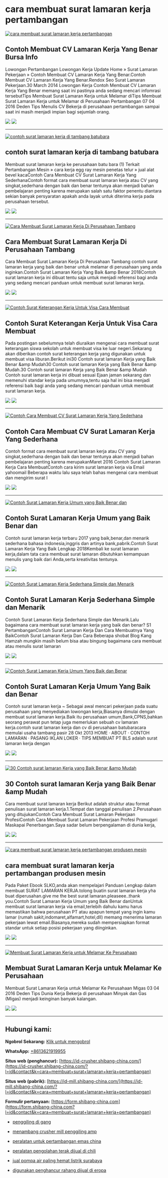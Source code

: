 # cara membuat surat lamaran kerja pertambangan

<a href="https://swt.shibang-china.com/?l=id&img&k=cara+membuat+surat+lamaran+kerja+pertambangan" target="_blank">![cara membuat surat lamaran kerja pertambangan](http://static.shibang-china.com/all-800x300/1298.jpg)</a>

## Contoh Membuat CV Lamaran Kerja Yang Benar Bursa Info
Lowongan Pertambangan Lowongan Kerja Update Home » Surat Lamaran Pekerjaan » Contoh Membuat CV Lamaran Kerja Yang Benar.Contoh Membuat CV Lamaran Kerja Yang Benar.Rendox Seo Surat Lamaran Pekerjaan.30 March 2014 Lowongan Kerja Contoh Membuat CV Lamaran Kerja Yang Benar memang saat ini pastinya anda sedang mencari infomrasi tersebutTips Membuat Surat Lamaran Kerja untuk Melamar diTips Membuat Surat Lamaran Kerja untuk Melamar di Perusahaan Pertambangan 07 04 2016 Deden Tips Menulis CV Bekerja di perusahaan pertambangan sampai saat ini masih menjadi impian bagi sejumlah orang.


<a href="https://whatsapp.shibangsoft.com/WhatsApp.php" target="_blank" title="WhatsApp">![](http://static.shibang-china.com/icon/whatsapp.png)</a> <a href="https://swt.shibang-china.com/?l=id&icon&k=cara+membuat+surat+lamaran+kerja+pertambangan" target="_blank">![](http://static.shibang-china.com/icon/chat-id.png)</a>

---

<a href="https://swt.shibang-china.com/?l=id&img&k=cara+membuat+surat+lamaran+kerja+pertambangan" target="_blank">![contoh surat lamaran kerja di tambang batubara](http://static.shibang-china.com/all-800x300/107.jpg)</a>

## contoh surat lamaran kerja di tambang batubara
Membuat surat lamaran kerja ke perusahaan batu bara (1) Terkait Pertambangan Mesin » cara kerja egg ray mesin penetas telur » jual alat bevel kacaContoh Cara Membuat CV Surat Lamaran Kerja Yang SederhanaContoh format cara membuat surat lamaran kerja atau CV yang singkat,sederhana dengan baik dan benar tentunya akan menjadi bahan pembelajaran penting karena merupakan salah satu faktor penentu diantara sekian banyak persyaratan apakah anda layak untuk diterima kerja pada perusahaan tersebut.


<a href="https://whatsapp.shibangsoft.com/WhatsApp.php" target="_blank" title="WhatsApp">![](http://static.shibang-china.com/icon/whatsapp.png)</a> <a href="https://swt.shibang-china.com/?l=id&icon&k=cara+membuat+surat+lamaran+kerja+pertambangan" target="_blank">![](http://static.shibang-china.com/icon/chat-id.png)</a>

---

<a href="https://swt.shibang-china.com/?l=id&img&k=cara+membuat+surat+lamaran+kerja+pertambangan" target="_blank">![Cara Membuat Surat Lamaran Kerja Di Perusahaan Tambang](http://static.shibang-china.com/all-800x300/59.jpg)</a>

## Cara Membuat Surat Lamaran Kerja Di Perusahaan Tambang
Cara Membuat Surat Lamaran Kerja Di Perusahaan Tambang contoh surat lamaran kerja yang baik dan benar untuk melamar di perusahaan yang anda inginkan.Contoh Surat Lamaran Kerja Yang Baik &amp Benar 2018Contoh surat lamaran kerja ini dibuat tentu saja untuk menjadi referensi bagi anda yang sedang mencari panduan untuk membuat surat lamaran kerja.


<a href="https://whatsapp.shibangsoft.com/WhatsApp.php" target="_blank" title="WhatsApp">![](http://static.shibang-china.com/icon/whatsapp.png)</a> <a href="https://swt.shibang-china.com/?l=id&icon&k=cara+membuat+surat+lamaran+kerja+pertambangan" target="_blank">![](http://static.shibang-china.com/icon/chat-id.png)</a>

---

<a href="https://swt.shibang-china.com/?l=id&img&k=cara+membuat+surat+lamaran+kerja+pertambangan" target="_blank">![Contoh Surat Keterangan Kerja Untuk Visa Cara Membuat](http://static.shibang-china.com/all-800x300/167.jpg)</a>

## Contoh Surat Keterangan Kerja Untuk Visa Cara Membuat
Pada postingan sebelumnya telah diuraikan mengenai cara membuat surat keterangan siswa sekolah untuk membuat visa ke luar negeri.Sekarang akan diberikan contoh surat keterangan kerja yang digunakan untuk membuat visa liburan.Berikut ini30 Contoh surat lamaran Kerja yang Baik Benar &amp Mudah30 Contoh surat lamaran Kerja yang Baik Benar &amp Mudah.30 Contoh surat lamaran Kerja yang Baik Benar &amp Mudah Contoh surat lamaran kerja ini dibuat sesuai Ejaan jaman sekarang dan memenuhi standar kerja pada umumnya,tentu saja hal ini bisa menjadi referensi baik bagi anda yang sedang mencari panduan untuk membuat surat lamaran kerja.


<a href="https://whatsapp.shibangsoft.com/WhatsApp.php" target="_blank" title="WhatsApp">![](http://static.shibang-china.com/icon/whatsapp.png)</a> <a href="https://swt.shibang-china.com/?l=id&icon&k=cara+membuat+surat+lamaran+kerja+pertambangan" target="_blank">![](http://static.shibang-china.com/icon/chat-id.png)</a>

---

<a href="https://swt.shibang-china.com/?l=id&img&k=cara+membuat+surat+lamaran+kerja+pertambangan" target="_blank">![Contoh Cara Membuat CV Surat Lamaran Kerja Yang Sederhana](http://static.shibang-china.com/all-800x300/245.jpg)</a>

## Contoh Cara Membuat CV Surat Lamaran Kerja Yang Sederhana
Contoh format cara membuat surat lamaran kerja atau CV yang singkat,sederhana dengan baik dan benar tentunya akan menjadi bahan pembelajaran penting karena merupakanMaret 2016 Contoh Surat Lamaran Kerja Cara MembuatContoh cara kirim surat lamaran kerja via Email yahoomail Beberapa waktu lalu saya telah bahas mengenai cara membuat dan mengirim surat l


<a href="https://whatsapp.shibangsoft.com/WhatsApp.php" target="_blank" title="WhatsApp">![](http://static.shibang-china.com/icon/whatsapp.png)</a> <a href="https://swt.shibang-china.com/?l=id&icon&k=cara+membuat+surat+lamaran+kerja+pertambangan" target="_blank">![](http://static.shibang-china.com/icon/chat-id.png)</a>

---

<a href="https://swt.shibang-china.com/?l=id&img&k=cara+membuat+surat+lamaran+kerja+pertambangan" target="_blank">![Contoh Surat Lamaran Kerja Umum yang Baik Benar dan](http://static.shibang-china.com/all-800x300/327.jpg)</a>

## Contoh Surat Lamaran Kerja Umum yang Baik Benar dan
Contoh surat lamaran kerja terbaru 2017 yang baik,benar,dan menarik sederhana bahasa indonesia,inggris dan artinya bank,pabrik.Contoh Surat Lamaran Kerja Yang Baik Lengkap 2018Kembali ke surat lamaran kerja,dalam tata cara membuat surat lamaran dibutuhkan kemampuan menulis yang baik dari Anda,serta kreativitas tentunya.


<a href="https://whatsapp.shibangsoft.com/WhatsApp.php" target="_blank" title="WhatsApp">![](http://static.shibang-china.com/icon/whatsapp.png)</a> <a href="https://swt.shibang-china.com/?l=id&icon&k=cara+membuat+surat+lamaran+kerja+pertambangan" target="_blank">![](http://static.shibang-china.com/icon/chat-id.png)</a>

---

<a href="https://swt.shibang-china.com/?l=id&img&k=cara+membuat+surat+lamaran+kerja+pertambangan" target="_blank">![Contoh Surat Lamaran Kerja Sederhana Simple dan Menarik](http://static.shibang-china.com/all-800x300/249.jpg)</a>

## Contoh Surat Lamaran Kerja Sederhana Simple dan Menarik
Contoh Surat Lamaran Kerja Sederhana Simple dan Menarik.Lalu bagaimana cara membuat surat lamaran kerja yang baik dan benar? S1 PertambanganContoh Surat Lamaran Kerja Dan Cara Membuatnya Yang BaikContoh Surat Lamaran Kerja Dan Cara Beberapa shobat Blog Kang Hamzah mungkin masih belum bisa atau bingung bagaimana cara membuat atau menulis surat lamaran


<a href="https://whatsapp.shibangsoft.com/WhatsApp.php" target="_blank" title="WhatsApp">![](http://static.shibang-china.com/icon/whatsapp.png)</a> <a href="https://swt.shibang-china.com/?l=id&icon&k=cara+membuat+surat+lamaran+kerja+pertambangan" target="_blank">![](http://static.shibang-china.com/icon/chat-id.png)</a>

---

<a href="https://swt.shibang-china.com/?l=id&img&k=cara+membuat+surat+lamaran+kerja+pertambangan" target="_blank">![Contoh Surat Lamaran Kerja Umum Yang Baik dan Benar](http://static.shibang-china.com/all-800x300/33.jpg)</a>

## Contoh Surat Lamaran Kerja Umum Yang Baik dan Benar
Contoh surat lamaran kerja ~ Sebagai awal mencari pekerjaan pada suatu perusahaan yang menyediakan lowongan kerja,Biasanya dimulai dengan membuat surat lamaran kerja.Baik itu perusahaan umum,Bank,CPNS,bahkan seorang perawat pun tetap juga memerlukan sebuah cv lamaran kerja.contoh surat lamaran kerja dan cv di perusahaan batubaracara memulai usaha tambang pasir 28 Okt 2013 HOME · ABOUT · CONTOH LAMARAN · PASANG IKLAN LOKER · TIPS MEMBUAT PT BLS adalah surat lamaran kerja dengan


<a href="https://whatsapp.shibangsoft.com/WhatsApp.php" target="_blank" title="WhatsApp">![](http://static.shibang-china.com/icon/whatsapp.png)</a> <a href="https://swt.shibang-china.com/?l=id&icon&k=cara+membuat+surat+lamaran+kerja+pertambangan" target="_blank">![](http://static.shibang-china.com/icon/chat-id.png)</a>

---

<a href="https://swt.shibang-china.com/?l=id&img&k=cara+membuat+surat+lamaran+kerja+pertambangan" target="_blank">![30 Contoh surat lamaran Kerja yang Baik Benar &amp Mudah](http://static.shibang-china.com/all-800x300/863.jpg)</a>

## 30 Contoh surat lamaran Kerja yang Baik Benar &amp Mudah
Cara membuat surat lamaran kerja Berikut adalah struktur atau format penulisan surat lamaran kerja.1.Tempat dan tanggal penulisan 2.Perusahaan yang ditujukanContoh Cara Membuat Surat Lamaran Pekerjaan ProfesiContoh Cara Membuat Surat Lamaran Pekerjaan Profesi Pramugari Maskapai Penerbangan.Saya sadar belum berpengalaman di dunia kerja,


<a href="https://whatsapp.shibangsoft.com/WhatsApp.php" target="_blank" title="WhatsApp">![](http://static.shibang-china.com/icon/whatsapp.png)</a> <a href="https://swt.shibang-china.com/?l=id&icon&k=cara+membuat+surat+lamaran+kerja+pertambangan" target="_blank">![](http://static.shibang-china.com/icon/chat-id.png)</a>

---

<a href="https://swt.shibang-china.com/?l=id&img&k=cara+membuat+surat+lamaran+kerja+pertambangan" target="_blank">![cara membuat surat lamaran kerja pertambangan produsen mesin](http://static.shibang-china.com/all-800x300/988.jpg)</a>

## cara membuat surat lamaran kerja pertambangan produsen mesin
Pada Paket Ebook SLKO,anda akan mempelajari Panduan Lengkap dalam membuat SURAT LAMARAN KERJA.tolong buatin surat lamaran kerja yha buat diperusahan.give me the best surat lamaran.pleaseee..thank you.Contoh Surat Lamaran Kerja Umum yang Baik Benar danUntuk membuat surat lamaran kerja via email,terlebih dahulu kamu harus memastikan bahwa perusahaan PT atau apapun tempat yang ingin kamu lamar (rumah sakit,indomaret,alfamart,hotel,dll) memang menerima lamaran pekerjaan lewat email.Biasanya,mereka sudah mempersiapkan format standar untuk setiap posisi pekerjaan yang diinginkan.


<a href="https://whatsapp.shibangsoft.com/WhatsApp.php" target="_blank" title="WhatsApp">![](http://static.shibang-china.com/icon/whatsapp.png)</a> <a href="https://swt.shibang-china.com/?l=id&icon&k=cara+membuat+surat+lamaran+kerja+pertambangan" target="_blank">![](http://static.shibang-china.com/icon/chat-id.png)</a>

---

<a href="https://swt.shibang-china.com/?l=id&img&k=cara+membuat+surat+lamaran+kerja+pertambangan" target="_blank">![Membuat Surat Lamaran Kerja untuk Melamar Ke Perusahaan](http://static.shibang-china.com/all-800x300/630.jpg)</a>

## Membuat Surat Lamaran Kerja untuk Melamar Ke Perusahaan
Membuat Surat Lamaran Kerja untuk Melamar Ke Perusahaan Migas 03 04 2016 Deden Tips Dunia Kerja Bekerja di perusahaan Minyak dan Gas (Migas) menjadi keinginan banyak kalangan.

<a href="https://whatsapp.shibangsoft.com/WhatsApp.php" target="_blank" title="WhatsApp">![](http://static.shibang-china.com/icon/whatsapp.png)</a> <a href="https://swt.shibang-china.com/?l=id&icon&k=cara+membuat+surat+lamaran+kerja+pertambangan" target="_blank">![](http://static.shibang-china.com/icon/chat-id.png)</a>

---
## Hubungi kami:

**Ngobrol Sekarang:** [Klik untuk mengobrol](https://swt.shibang-china.com?l=id&contact&k=cara+membuat+surat+lamaran+kerja+pertambangan)

**WhatsApp:**  [+8613621919955](https://whatsapp.shibangsoft.com/WhatsApp.php)

**Situs web (penghancur):** [https://id-crusher.shibang-china.com/](https://id-crusher.shibang-china.com/?l=id&contact&k=cara+membuat+surat+lamaran+kerja+pertambangan)

**Situs web (pabrik):** [https://id-mill.shibang-china.com/](https://id-mill.shibang-china.com/?l=id&contact&k=cara+membuat+surat+lamaran+kerja+pertambangan)

**Formulir pertanyaan:** [https://form.shibang-china.com](https://form.shibang-china.com?l=id&contact&k=cara+membuat+surat+lamaran+kerja+pertambangan)

* [penggiling di gang](../41/penggiling%20di%20gang.md)

* [menambang crusher mill penggiling amp](../48/menambang%20crusher%20mill%20penggiling%20amp.md)

* [peralatan untuk pertambangan emas china](../41/peralatan%20untuk%20pertambangan%20emas%20china.md)

* [peralatan pengolahan terak dijual di chili](../41/peralatan%20pengolahan%20terak%20dijual%20di%20chili.md)

* [jual pompa air paling hemat listrik surabaya](../41/jual%20pompa%20air%20paling%20hemat%20listrik%20surabaya.md)

* [digunakan penghancur rahang dijual di eropa](../47/digunakan%20penghancur%20rahang%20dijual%20di%20eropa.md)